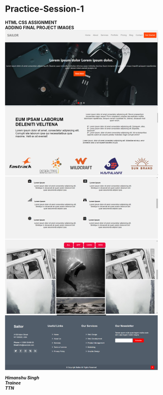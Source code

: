 # Practice-Session-1
**HTML CSS ASSIGNMENT** <br>
**ADDING FINAL PROJECT IMAGES**
<br>
![Image-1](images/website-1.PNG)
![Image-1](images/website-2.PNG)
![Image-1](images/website-3.PNG)
![Image-1](images/website-4.PNG)
![Image-1](images/website-5.PNG)

***Himanshu Singh***
<br>
***Trainee***
<br>
***TTN***
